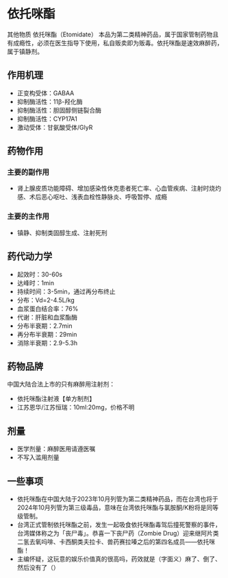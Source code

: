 # 依托咪酯
 其他物质
依托咪酯（Etomidate）
本品为第二类精神药品，属于国家管制药物且有成瘾性，必须在医生指导下使用，私自贩卖即为贩毒。依托咪酯是速效麻醉药，属于镇静剂。

## 作用机理
- 正变构受体：GABAA
- 抑制酶活性：11β-羟化酶
- 抑制酶活性：胆固醇侧链裂合酶
- 抑制酶活性：CYP17A1
- 激动受体：甘氨酸受体/GlyR

## 药物作用
### 主要的副作用
- 肾上腺皮质功能障碍、增加感染性休克患者死亡率、心血管疾病、注射时烧灼感、术后恶心呕吐、浅表血栓性静脉炎、呼吸暂停、成瘾

### 主要的主作用
- 镇静、抑制类固醇生成、注射死刑

## 药代动力学
- 起效时：30-60s
- 达峰时：1min
- 持续时间：3-5min，通过再分布终止
- 分布：Vd=2-4.5L/kg
- 血浆蛋白结合率：76%
- 代谢：肝脏和血浆酯酶
- 分布半衰期：2.7min
- 再分布半衰期：29min
- 消除半衰期：2.9-5.3h

## 药物品牌
中国大陆合法上市的只有麻醉用注射剂：
- 依托咪酯注射液【单方制剂】
- 江苏恩华/江苏恒瑞：10ml:20mg，价格不明

## 剂量
- 医学剂量：麻醉医用请遵医嘱
- 不写入滥用剂量

## 一些事项
- 依托咪酯在中国大陆于2023年10月列管为第二类精神药品，而在台湾也将于2024年10月列管为第三级毒品，意味在台湾依托咪酯与氯胺酮/K粉将是同等级管制。
- 台湾正式管制依托咪酯之前，发生一起吸食依托咪酯毒驾后撞死警察的事件，台湾媒体称之为「丧尸毒」。恭喜一下丧尸药（Zombie Drug）迎来继阿片类二氢去氧吗啡、卡西酮类夫拉卡、兽药赛拉嗪之后的第四名成员——依托咪酯！
- 主编怀疑，这玩意的娱乐价值真的很高吗，药效就是（字面义）麻了、倒了、然后没有了（）